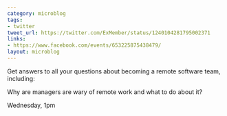```yaml
---
category: microblog
tags:
- twitter
tweet_url: https://twitter.com/ExMember/status/1240104281795002371
links:
- https://www.facebook.com/events/653225875438479/
layout: microblog
---
```

Get answers to all your questions about becoming a remote software team, including:

Why are managers are wary of remote work and what to do about it?

Wednesday, 1pm
